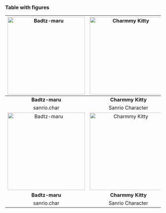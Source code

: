 ### Table with figures

<!---
github stop support image resize in []() format
https://stackoverflow.com/questions/24383700/resize-image-in-the-wiki-of-github-using-markdown
| ![Badtz-maru](https://i.pinimg.com/474x/2f/aa/03/2faa03efeee3137f39a4356d59b695f0.jpg) | ![Charmmy Kitty](https://i.pinimg.com/1200x/9b/89/a7/9b89a742252fb51b297277a3cf4de9b2.jpg) |
| Left  | Right |
--->

| <img src="https://i.pinimg.com/474x/2f/aa/03/2faa03efeee3137f39a4356d59b695f0.jpg" alt = "Badtz-maru" style="width:250px;height:250px" /> | <img src="https://i.pinimg.com/1200x/9b/89/a7/9b89a742252fb51b297277a3cf4de9b2.jpg" alt = "Charmmy Kitty" style="width:250px;height:250px"/> |
| :---: | :---: |
| **Badtz-maru**  |  **Charmmy Kitty** |
| sanrio.char         | Sanrio Character       |
| <img src="https://i.pinimg.com/474x/2f/aa/03/2faa03efeee3137f39a4356d59b695f0.jpg" alt = "Badtz-maru" style="width:250px;height:250px" /> | <img src="https://i.pinimg.com/1200x/9b/89/a7/9b89a742252fb51b297277a3cf4de9b2.jpg" alt = "Charmmy Kitty" style="width:250px;height:250px"/> |
| **Badtz-maru**  |  **Charmmy Kitty** |
| sanrio.char         | Sanrio Character       |
